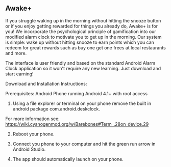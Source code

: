 ## Awake+

If you struggle waking up in the morning without hitting the snooze button or if you enjoy getting rewarded for things you already do, Awake+ is for you! We incorporate the psychological principle of gamification into our modified alarm clock to motivate you to get up in the morning. Our system is simple: wake up without hitting snooze to earn points which you can redeem for great rewards such as buy one get one frees at local restaurants and more.

The interface is user friendly and based on the standard Android Alarm Clock application so it won't require any new learning. Just download and start earning!

Download and Installation Instructions:

Prerequisites: Android Phone running Android 4.1+ with root access

1. Using a file explorer or terminal on your phone remove the built in android package com.android.deskclock. 

  For more information see:
  https://wiki.cyanogenmod.org/w/Barebones#Term_.28on_device.29

2. Reboot your phone.

3. Connect you phone to your computer and hit the green run arrow in Android Studio.

4. The app should automatically launch on your phone.

